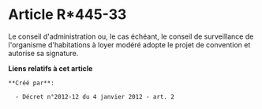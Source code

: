 # Article R*445-33

Le conseil d'administration ou, le cas échéant, le conseil de  surveillance de l'organisme d'habitations à loyer modéré
adopte le  projet de convention et autorise sa signature.

**Liens relatifs à cet article**

	**Créé par**:

	  - Décret n°2012-12 du 4 janvier 2012 - art. 2
